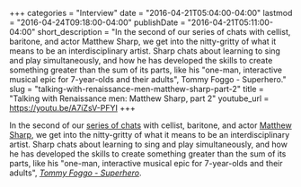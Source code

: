 +++
categories = "Interview"
date = "2016-04-21T05:04:00-04:00"
lastmod = "2016-04-24T09:18:00-04:00"
publishDate = "2016-04-21T05:11:00-04:00"
short_description = "In the second of our series of chats with cellist, baritone, and actor Matthew Sharp, we get into the nitty-gritty of what it means to be an interdisciplinary artist. Sharp chats about learning to sing and play simultaneously, and how he has developed the skills to create something greater than the sum of its parts, like his \"one-man, interactive musical epic for 7-year-olds and their adults\", Tommy Foggo - Superhero."
slug = "talking-with-renaissance-men-matthew-sharp-part-2"
title = "Talking with Renaissance men: Matthew Sharp, part 2"
youtube_url = https://youtu.be/A7iZsV-PFYI
+++

In the second of our [series of chats](/talking-with-renaissance-men-matthew-sharp/) with cellist, baritone, and actor [Matthew Sharp](/scene/people/matthew-sharp/), we get into the nitty-gritty of what it means to be an interdisciplinary artist. Sharp chats about learning to sing and play simultaneously, and how he has developed the skills to create something greater than the sum of its parts, like his "one-man, interactive musical epic for 7-year-olds and their adults", [*Tommy Foggo - Superhero*](https://www.youtube.com/watch?v=_IEiNAWVdQo).
